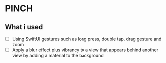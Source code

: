 # PINCH

## What i used


- [ ] Using SwiftUI gestures such as long press, double tap, drag gesture and zoom
- [ ] Apply a blur effect plus vibrancy to a view that appears behind another view by adding a material to the background
